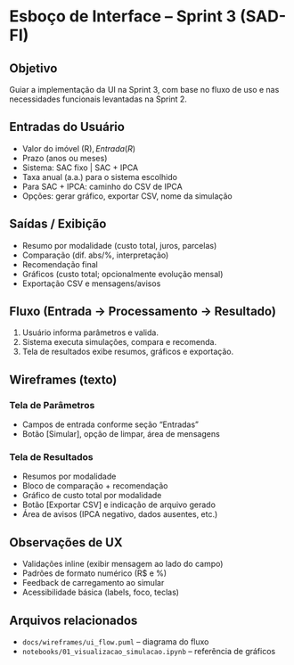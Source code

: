 # Esboço de Interface – Sprint 3 (SAD-FI)

## Objetivo
Guiar a implementação da UI na Sprint 3, com base no fluxo de uso e nas necessidades funcionais levantadas na Sprint 2.

## Entradas do Usuário
- Valor do imóvel (R$), Entrada (R$)
- Prazo (anos ou meses)
- Sistema: SAC fixo | SAC + IPCA
- Taxa anual (a.a.) para o sistema escolhido
- Para SAC + IPCA: caminho do CSV de IPCA
- Opções: gerar gráfico, exportar CSV, nome da simulação

## Saídas / Exibição
- Resumo por modalidade (custo total, juros, parcelas)
- Comparação (dif. abs/%, interpretação)
- Recomendação final
- Gráficos (custo total; opcionalmente evolução mensal)
- Exportação CSV e mensagens/avisos

## Fluxo (Entrada → Processamento → Resultado)
1. Usuário informa parâmetros e valida.
2. Sistema executa simulações, compara e recomenda.
3. Tela de resultados exibe resumos, gráficos e exportação.

## Wireframes (texto)
### Tela de Parâmetros
- Campos de entrada conforme seção “Entradas”
- Botão [Simular], opção de limpar, área de mensagens

### Tela de Resultados
- Resumos por modalidade
- Bloco de comparação + recomendação
- Gráfico de custo total por modalidade
- Botão [Exportar CSV] e indicação de arquivo gerado
- Área de avisos (IPCA negativo, dados ausentes, etc.)

## Observações de UX
- Validações inline (exibir mensagem ao lado do campo)
- Padrões de formato numérico (R$ e %)
- Feedback de carregamento ao simular
- Acessibilidade básica (labels, foco, teclas)

## Arquivos relacionados
- `docs/wireframes/ui_flow.puml` – diagrama do fluxo
- `notebooks/01_visualizacao_simulacao.ipynb` – referência de gráficos
